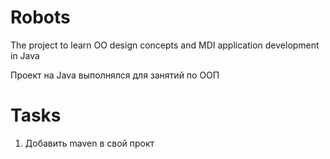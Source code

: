 # Robots
The project to learn OO design concepts and MDI application development in Java

Проект на Java выполнялся для занятий по ООП 

# Tasks 
1. Добавить maven в свой прокт 